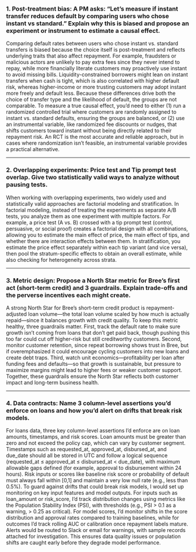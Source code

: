 ### 1. **Post-treatment bias: A PM asks: “Let’s measure if instant transfer reduces default by comparing users who chose instant vs standard.” Explain why this is biased and propose an experiment or instrument to estimate a causal effect.**

Comparing default rates between users who chose instant vs. standard transfers is biased because the choice itself is post-treatment and reflects underlying traits that also affect repayment. For example, fraudsters or malicious actors are unlikely to pay extra fees since they never intend to repay, while more financially literate customers may proactively use instant to avoid missing bills. Liquidity-constrained borrowers might lean on instant transfers when cash is tight, which is also correlated with higher default risk, whereas higher-income or more trusting customers may adopt instant more freely and default less. Because these differences drive both the choice of transfer type and the likelihood of default, the groups are not comparable. To measure a true causal effect, you’d need to either (1) run a randomized controlled trial where customers are randomly assigned to instant vs. standard defaults, ensuring the groups are balanced, or (2) use an instrumental variable, like randomized fee discounts or nudges, that shifts customers toward instant without being directly related to their repayment risk. An RCT is the most accurate and reliable approach, but in cases where randomization isn’t feasible, an instrumental variable provides a practical alternative.

---

### 2. **Overlapping experiments: Price test and Tip prompt test overlap. Give two statistically valid ways to analyze without pausing tests.**

When working with overlapping experiments, two widely used and statistically valid approaches are factorial modeling and stratification. In factorial modeling, instead of treating the experiments as separate A/B tests, you analyze them as one experiment with multiple factors. For example, a price test (A vs. B) crossed with a tip prompt test (control, persuasive, or social proof) creates a factorial design with all combinations, allowing you to estimate the main effect of price, the main effect of tips, and whether there are interaction effects between them. In stratification, you estimate the price effect separately within each tip variant (and vice versa), then pool the stratum-specific effects to obtain an overall estimate, while also checking for heterogeneity across strata.

---

### 3. **Metric design: Propose a North Star metric for Bree’s first act (short-term credit) and 3 guardrails. Explain trade-offs and the perverse incentives each might create.**

A strong North Star for Bree’s short-term credit product is repayment-adjusted loan volume—the total loan volume scaled by how much is actually repaid—since it balances growth with credit quality. To keep this metric healthy, three guardrails matter. First, track the default rate to make sure growth isn’t coming from loans that don’t get paid back, though pushing this too far could cut off higher-risk but still creditworthy customers. Second, monitor customer retention, since repeat borrowing shows trust in Bree, but if overemphasized it could encourage cycling customers into new loans and create debt traps. Third, watch unit economics—profitability per loan after funding fees and defaults—so that growth is sustainable, but pressure to maximize margins might lead to higher fees or weaker customer support. Together, these guardrails ensure the North Star reflects both customer impact and long-term business health.

---

### 4. **Data contracts: Name 3 column-level assertions you’d enforce on loans and how you’d alert on drifts that break risk models.**

For loans data, three key column-level assertions I’d enforce are on loan amounts, timestamps, and risk scores. Loan amounts must be greater than zero and not exceed the policy cap, which can vary by customer segment. Timestamps such as requested_at, approved_at, disbursed_at, and due_date should all be stored in UTC and follow a logical sequence (requested_at ≤ approved_at ≤ disbursed_at < due_date), with maximum allowable gaps defined (for example, approval to disbursement within 24 hours). Risk inputs or scores like baseline risk score or probability of default must always fall within [0,1] and maintain a very low null rate (e.g., less than 0.5%). To guard against drifts that could break risk models, I would set up monitoring on key input features and model outputs. For inputs such as loan_amount or risk_score, I’d track distribution changes using metrics like the Population Stability Index (PSI), with thresholds (e.g., PSI > 0.1 as a warning, > 0.25 as critical). For model scores, I’d monitor shifts in the score distribution and approval rates compared to training baselines, while for outcomes I’d track rolling AUC or calibration once repayment labels mature. Alerts would be routed to Slack or email for warnings, with sample records attached for investigation. This ensures data quality issues or population shifts are caught early before they degrade model performance.
